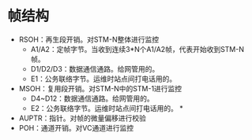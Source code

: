 # 帧结构

* RSOH：再生段开销。对STM-N整体进行监控
  * A1/A2：定帧字节。当收到连续3\*N个A1/A2帧，代表开始收到STM-N帧。
  * D1/D2/D3：数据通信通路。给网管用的。
  * E1：公务联络字节。运维时站点间打电话用的。
* MSOH：复用段开销。对STM-N中的STM-1进行监控
  * D4~D12：数据通信通路。给网管用的。
  * E2：公务联络字节。运维时站点间打电话用的。
    * 
* AUPTR：指针。对帧的微量偏移进行校验
* POH：通道开销。对VC通道进行监控



